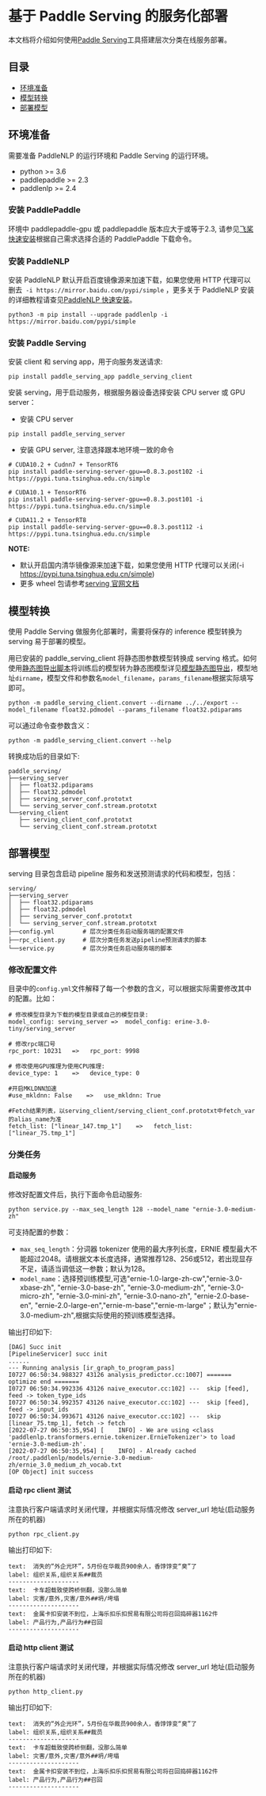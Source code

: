 # 基于 Paddle Serving 的服务化部署

本文档将介绍如何使用[Paddle Serving](https://github.com/PaddlePaddle/Serving/blob/develop/README_CN.md)工具搭建层次分类在线服务部署。

## 目录
- [环境准备](#环境准备)
- [模型转换](#模型转换)
- [部署模型](#部署模型)

## 环境准备
需要准备 PaddleNLP 的运行环境和 Paddle Serving 的运行环境。

- python >= 3.6
- paddlepaddle >= 2.3
- paddlenlp >= 2.4

### 安装 PaddlePaddle

 环境中 paddlepaddle-gpu 或 paddlepaddle 版本应大于或等于2.3, 请参见[飞桨快速安装](https://www.paddlepaddle.org.cn/install/quick?docurl=/documentation/docs/zh/install/pip/linux-pip.html)根据自己需求选择合适的 PaddlePaddle 下载命令。


### 安装 PaddleNLP

安装 PaddleNLP 默认开启百度镜像源来加速下载，如果您使用 HTTP 代理可以删去` -i https://mirror.baidu.com/pypi/simple` ，更多关于 PaddleNLP 安装的详细教程请查见[PaddleNLP 快速安装](https://github.com/PaddlePaddle/PaddleNLP/blob/develop/docs/zh/get_started/installation.rst)。

```shell
python3 -m pip install --upgrade paddlenlp -i https://mirror.baidu.com/pypi/simple
```
### 安装 Paddle Serving

安装 client 和 serving app，用于向服务发送请求:
```shell
pip install paddle_serving_app paddle_serving_client
```
安装 serving，用于启动服务，根据服务器设备选择安装 CPU server 或 GPU server：

- 安装 CPU server
```shell
pip install paddle_serving_server
```
- 安装 GPU server, 注意选择跟本地环境一致的命令
```shell
# CUDA10.2 + Cudnn7 + TensorRT6
pip install paddle-serving-server-gpu==0.8.3.post102 -i https://pypi.tuna.tsinghua.edu.cn/simple

# CUDA10.1 + TensorRT6
pip install paddle-serving-server-gpu==0.8.3.post101 -i https://pypi.tuna.tsinghua.edu.cn/simple

# CUDA11.2 + TensorRT8
pip install paddle-serving-server-gpu==0.8.3.post112 -i https://pypi.tuna.tsinghua.edu.cn/simple
```

**NOTE:**
- 默认开启国内清华镜像源来加速下载，如果您使用 HTTP 代理可以关闭(-i https://pypi.tuna.tsinghua.edu.cn/simple)
- 更多 wheel 包请参考[serving 官网文档](https://github.com/PaddlePaddle/Serving/blob/develop/doc/Latest_Packages_CN.md)


## 模型转换

使用 Paddle Serving 做服务化部署时，需要将保存的 inference 模型转换为 serving 易于部署的模型。

用已安装的 paddle_serving_client 将静态图参数模型转换成 serving 格式。如何使用[静态图导出脚本](../../export_model.py)将训练后的模型转为静态图模型详见[模型静态图导出](../../README.md)，模型地址`dirname`，模型文件和参数名`model_filename`，`params_filename`根据实际填写即可。

```shell
python -m paddle_serving_client.convert --dirname ../../export --model_filename float32.pdmodel --params_filename float32.pdiparams
```

可以通过命令查参数含义：
```shell
python -m paddle_serving_client.convert --help
```

转换成功后的目录如下:
```
paddle_serving/
├──serving_server
│  ├── float32.pdiparams
│  ├── float32.pdmodel
│  ├── serving_server_conf.prototxt
│  └── serving_server_conf.stream.prototxt
└──serving_client
   ├── serving_client_conf.prototxt
   └── serving_client_conf.stream.prototxt
```

## 部署模型

serving 目录包含启动 pipeline 服务和发送预测请求的代码和模型，包括：

```
serving/
├──serving_server
│  ├── float32.pdiparams
│  ├── float32.pdmodel
│  ├── serving_server_conf.prototxt
│  └── serving_server_conf.stream.prototxt
├──config.yml        # 层次分类任务启动服务端的配置文件
├──rpc_client.py     # 层次分类任务发送pipeline预测请求的脚本
└──service.py        # 层次分类任务启动服务端的脚本

```

### 修改配置文件
目录中的`config.yml`文件解释了每一个参数的含义，可以根据实际需要修改其中的配置。比如：
```
# 修改模型目录为下载的模型目录或自己的模型目录:
model_config: serving_server =>  model_config: erine-3.0-tiny/serving_server

# 修改rpc端口号
rpc_port: 10231   =>   rpc_port: 9998

# 修改使用GPU推理为使用CPU推理:
device_type: 1    =>   device_type: 0

#开启MKLDNN加速
#use_mkldnn: False    =>   use_mkldnn: True

#Fetch结果列表，以serving_client/serving_client_conf.prototxt中fetch_var的alias_name为准
fetch_list: ["linear_147.tmp_1"]    =>   fetch_list: ["linear_75.tmp_1"]
```


### 分类任务
#### 启动服务
修改好配置文件后，执行下面命令启动服务:
```shell
python service.py --max_seq_length 128 --model_name "ernie-3.0-medium-zh"
```

可支持配置的参数：
* `max_seq_length`：分词器 tokenizer 使用的最大序列长度，ERNIE 模型最大不能超过2048。请根据文本长度选择，通常推荐128、256或512，若出现显存不足，请适当调低这一参数；默认为128。
* `model_name`：选择预训练模型,可选"ernie-1.0-large-zh-cw","ernie-3.0-xbase-zh", "ernie-3.0-base-zh", "ernie-3.0-medium-zh", "ernie-3.0-micro-zh", "ernie-3.0-mini-zh", "ernie-3.0-nano-zh", "ernie-2.0-base-en", "ernie-2.0-large-en","ernie-m-base","ernie-m-large"；默认为"ernie-3.0-medium-zh",根据实际使用的预训练模型选择。

输出打印如下:
```
[DAG] Succ init
[PipelineServicer] succ init
......
--- Running analysis [ir_graph_to_program_pass]
I0727 06:50:34.988327 43126 analysis_predictor.cc:1007] ======= optimize end =======
I0727 06:50:34.992336 43126 naive_executor.cc:102] ---  skip [feed], feed -> token_type_ids
I0727 06:50:34.992357 43126 naive_executor.cc:102] ---  skip [feed], feed -> input_ids
I0727 06:50:34.993671 43126 naive_executor.cc:102] ---  skip [linear_75.tmp_1], fetch -> fetch
[2022-07-27 06:50:35,954] [    INFO] - We are using <class 'paddlenlp.transformers.ernie.tokenizer.ErnieTokenizer'> to load 'ernie-3.0-medium-zh'.
[2022-07-27 06:50:35,954] [    INFO] - Already cached /root/.paddlenlp/models/ernie-3.0-medium-zh/ernie_3.0_medium_zh_vocab.txt
[OP Object] init success
```

#### 启动 rpc client 测试
注意执行客户端请求时关闭代理，并根据实际情况修改 server_url 地址(启动服务所在的机器)
```shell
python rpc_client.py
```
输出打印如下:
```
text:  消失的“外企光环”，5月份在华裁员900余人，香饽饽变“臭”了
label: 组织关系,组织关系##裁员
--------------------
text:  卡车超载致使跨桥侧翻，没那么简单
label: 灾害/意外,灾害/意外##坍/垮塌
--------------------
text:  金属卡扣安装不到位，上海乐扣乐扣贸易有限公司将召回捣碎器1162件
label: 产品行为,产品行为##召回
--------------------
```
#### 启动 http client 测试
注意执行客户端请求时关闭代理，并根据实际情况修改 server_url 地址(启动服务所在的机器)
```shell
python http_client.py
```
输出打印如下:
```
text:  消失的“外企光环”，5月份在华裁员900余人，香饽饽变“臭”了
label: 组织关系,组织关系##裁员
--------------------
text:  卡车超载致使跨桥侧翻，没那么简单
label: 灾害/意外,灾害/意外##坍/垮塌
--------------------
text:  金属卡扣安装不到位，上海乐扣乐扣贸易有限公司将召回捣碎器1162件
label: 产品行为,产品行为##召回
--------------------
```
